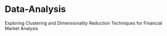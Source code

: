# Data-Analysis
Exploring Clustering and Dimensionality Reduction Techniques for Financial Market Analysis
